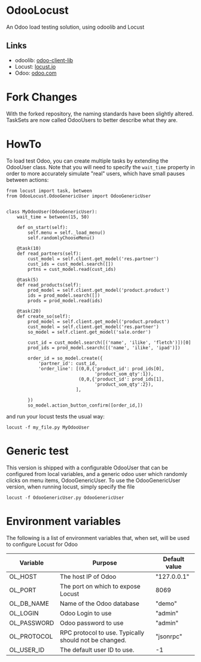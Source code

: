 # OdooLocust

An Odoo load testing solution, using odoolib and Locust

## Links

* odoolib: <a href="https://github.com/odoo/odoo-client-lib">odoo-client-lib</a>
* Locust: <a href="http://locust.io">locust.io</a>
* Odoo: <a href="https://odoo.com">odoo.com</a>

# Fork Changes

With the forked repository, the naming standards have been slightly altered. TaskSets are now called OdooUsers to better describe what they are.

# HowTo

To load test Odoo, you can create multiple tasks by extending the OdooUser class. Note that you will need to specify the `wait_time` property in order to more accurately simulate "real" users, which have small pauses between actions:

```
from locust import task, between
from OdooLocust.OdooGenericUser import OdooGenericUser


class MyOdooUser(OdooGenericUser):
    wait_time = between(15, 50)

    def on_start(self):
        self.menu = self._load_menu()
        self.randomlyChooseMenu()

    @task(10)
    def read_partners(self):
        cust_model = self.client.get_model('res.partner')
        cust_ids = cust_model.search([])
        prtns = cust_model.read(cust_ids)
        
    @task(5)
    def read_products(self):
        prod_model = self.client.get_model('product.product')
        ids = prod_model.search([])
        prods = prod_model.read(ids)
        
    @task(20)
    def create_so(self):
        prod_model = self.client.get_model('product.product')
        cust_model = self.client.get_model('res.partner')
        so_model = self.client.get_model('sale.order')
        
        cust_id = cust_model.search([('name', 'ilike', 'fletch')])[0]
        prod_ids = prod_model.search([('name', 'ilike', 'ipad')])
        
        order_id = so_model.create({
            'partner_id': cust_id,
            'order_line': [(0,0,{'product_id': prod_ids[0], 
                                 'product_uom_qty':1}),
                           (0,0,{'product_id': prod_ids[1], 
                                 'product_uom_qty':2}),
                          ],
            
        })
        so_model.action_button_confirm([order_id,])
```

and run your locust tests the usual way:

```
locust -f my_file.py MyOdooUser
```
# Generic test

This version is shipped with a configurable OdooUser that can be configured from local variables, and a generic odoo user which randomly clicks on menu items, 
OdooGenericUser.  To use the OdooGenericUser version, when running locust, simply specify the file


```
locust -f OdooGenericUser.py OdooGenericUser
```

# Environment variables

The following is a list of environment variables that, when set, will be used to configure Locust for Odoo

| Variable | Purpose | Default value |
|-|-|-|
| OL_HOST | The host IP of Odoo | "127.0.0.1" |
| OL_PORT | The port on which to expose Locust | 8069 |
| OL_DB_NAME | Name of the Odoo database | "demo" |
| OL_LOGIN | Odoo Login to use | "admin" |
| OL_PASSWORD | Odoo password to use | "admin" |
| OL_PROTOCOL | RPC protocol to use. Typically should not be changed. | "jsonrpc" |
| OL_USER_ID | The default user ID to use.  | -1 |
